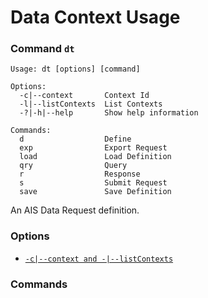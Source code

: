# Data Context Usage
### Command `dt`
```
Usage: dt [options] [command]

Options:
  -c|--context       Context Id
  -l|--listContexts  List Contexts
  -?|-h|--help       Show help information

Commands:
  d                  Define
  exp                Export Request
  load               Load Definition
  qry                Query
  r                  Response
  s                  Submit Request
  save               Save Definition
```
An AIS Data Request definition.
### Options
- [`-c|--context and -|--listContexts`](./opt-context-and-list.md)
### Commands
